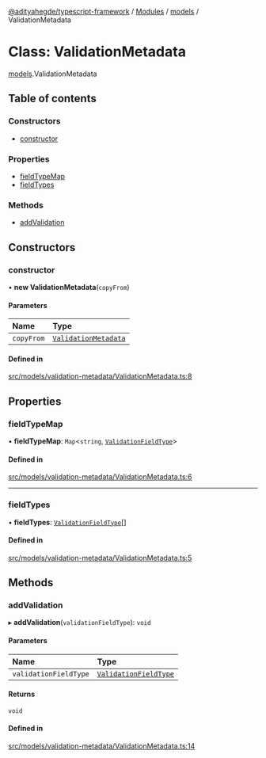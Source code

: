 [@adityahegde/typescript-framework](../README.md) / [Modules](../modules.md) / [models](../modules/models.md) / ValidationMetadata

# Class: ValidationMetadata

[models](../modules/models.md).ValidationMetadata

## Table of contents

### Constructors

- [constructor](models.ValidationMetadata.md#constructor)

### Properties

- [fieldTypeMap](models.ValidationMetadata.md#fieldtypemap)
- [fieldTypes](models.ValidationMetadata.md#fieldtypes)

### Methods

- [addValidation](models.ValidationMetadata.md#addvalidation)

## Constructors

### constructor

• **new ValidationMetadata**(`copyFrom`)

#### Parameters

| Name | Type |
| :------ | :------ |
| `copyFrom` | [`ValidationMetadata`](models.ValidationMetadata.md) |

#### Defined in

[src/models/validation-metadata/ValidationMetadata.ts:8](https://github.com/AdityaHegde/typescript-framework/blob/8035b74/src/models/validation-metadata/ValidationMetadata.ts#L8)

## Properties

### fieldTypeMap

• **fieldTypeMap**: `Map`<`string`, [`ValidationFieldType`](../modules/models.md#validationfieldtype)\>

#### Defined in

[src/models/validation-metadata/ValidationMetadata.ts:6](https://github.com/AdityaHegde/typescript-framework/blob/8035b74/src/models/validation-metadata/ValidationMetadata.ts#L6)

___

### fieldTypes

• **fieldTypes**: [`ValidationFieldType`](../modules/models.md#validationfieldtype)[]

#### Defined in

[src/models/validation-metadata/ValidationMetadata.ts:5](https://github.com/AdityaHegde/typescript-framework/blob/8035b74/src/models/validation-metadata/ValidationMetadata.ts#L5)

## Methods

### addValidation

▸ **addValidation**(`validationFieldType`): `void`

#### Parameters

| Name | Type |
| :------ | :------ |
| `validationFieldType` | [`ValidationFieldType`](../modules/models.md#validationfieldtype) |

#### Returns

`void`

#### Defined in

[src/models/validation-metadata/ValidationMetadata.ts:14](https://github.com/AdityaHegde/typescript-framework/blob/8035b74/src/models/validation-metadata/ValidationMetadata.ts#L14)
